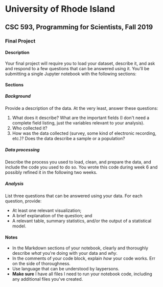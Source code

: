 # University of Rhode Island
## CSC 593, Programming for Scientists, Fall 2019
### Final Project  

#### Description

Your final project will require you to load your dataset, describe it, and ask and respond to a few questions that can be answered using it.  You'll be submitting a single Jupyter notebook with the following sections:

#### Sections

##### Background

Provide a description of the data. At the very least, answer these questions:

1. What does it describe? What are the important fields (I don't need a complete field listing, just the variables relevant to your analysis).
2. Who collected it?
3. How was the data collected (survey, some kind of electronic recording, etc.)? Does the data describe a sample or a population?

##### Data processing

Describe the process you used to load, clean, and prepare the data, and include the code you used to do so. 
You wrote this code during week 6 and possibly refined it in the following two weeks.

##### Analysis

List three questions that can be answered using your data. For each question, provide:

* At least one relevant visualization;
* A brief explanation of the question; and
* A relevant table, summary statistics, and/or the output of a statistical model.

#### Notes

* In the Markdown sections of your notebook, clearly and thoroughly describe *what* you're doing with your data and *why*.
* In the comments of your code block, explain *how* your code works. Err on the side of thoroughness.
* Use language that can be understood by laypersons.
* **Make sure** I have all files I need to run your notebook code, including any additional files you've created.